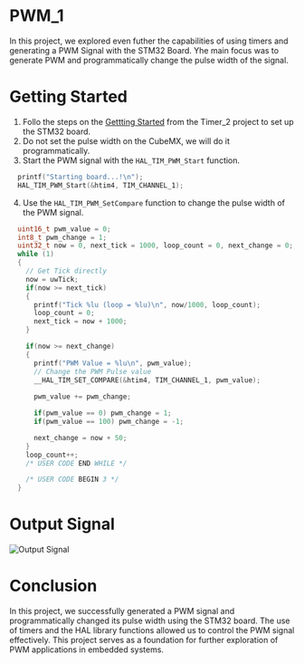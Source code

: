 # PWM_1

In this project, we explored even futher the capabilities of using timers and generating a PWM Signal with the STM32 Board. Yhe main focus was to generate PWM and programmatically change the pulse width of the signal. 

# Getting Started

1. Follo the steps on the [Gettting Started](https://github.com/hexbacon/STM32/tree/main/Timer_2) from the Timer_2 project to set up the STM32 board.
2. Do not set the pulse width on the CubeMX, we will do it programmatically.
3. Start the PWM signal with the `HAL_TIM_PWM_Start` function.
```c
  printf("Starting board...!\n");
  HAL_TIM_PWM_Start(&htim4, TIM_CHANNEL_1);
```
4. Use the `HAL_TIM_PWM_SetCompare` function to change the pulse width of the PWM signal.
```c
  uint16_t pwm_value = 0;
  int8_t pwm_change = 1;
  uint32_t now = 0, next_tick = 1000, loop_count = 0, next_change = 0;;
  while (1)
  {
    // Get Tick directly
    now = uwTick;
    if(now >= next_tick)
    {
      printf("Tick %lu (loop = %lu)\n", now/1000, loop_count);
      loop_count = 0;
      next_tick = now + 1000;
    }

    if(now >= next_change)
    {
      printf("PWM Value = %lu\n", pwm_value);
      // Change the PWM Pulse value
      __HAL_TIM_SET_COMPARE(&htim4, TIM_CHANNEL_1, pwm_value);
      
      pwm_value += pwm_change;

      if(pwm_value == 0) pwm_change = 1;
      if(pwm_value == 100) pwm_change = -1;

      next_change = now + 50;
    }
    loop_count++;
    /* USER CODE END WHILE */

    /* USER CODE BEGIN 3 */
  }
```

# Output Signal 
![Output Signal](https://media2.giphy.com/media/v1.Y2lkPTc5MGI3NjExOGJ5YjE4OHVvemtuZHhlZGk2MTg3cTU4aHFlaDZoeG40bmt4eG9seSZlcD12MV9pbnRlcm5hbF9naWZfYnlfaWQmY3Q9Zw/IIijeHxABSovizFsm3/giphy.gif)

# Conclusion
In this project, we successfully generated a PWM signal and programmatically changed its pulse width using the STM32 board. The use of timers and the HAL library functions allowed us to control the PWM signal effectively. This project serves as a foundation for further exploration of PWM applications in embedded systems.